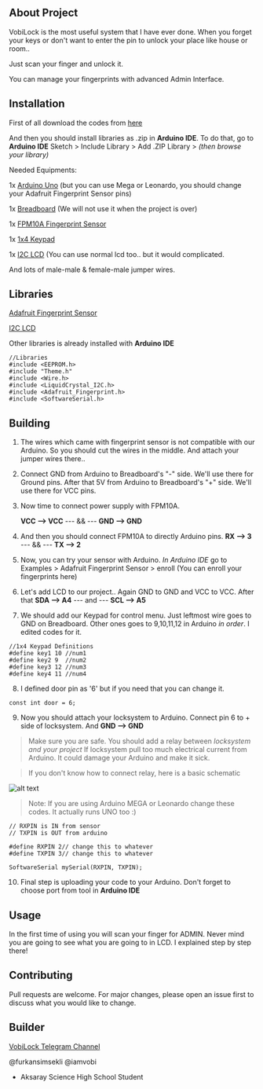 ## About Project

VobiLock is the most useful system that I have ever done. When you forget your keys or don't want to enter the pin to unlock your place like house or room..

Just scan your finger and unlock it. 

You can manage your fingerprints with advanced Admin Interface.

## Installation

First of all download the codes from [here](https://github.com/furkansimsekli/VobiLock/archive/master.zip)

And then you should install libraries as .zip in **Arduino IDE**. To do that, go to **Arduino IDE** Sketch > Include Library > Add .ZIP Library > _(then browse your library)_

Needed Equipments:

1x [Arduino Uno](https://www.amazon.com.tr/Development-Board-ATmega328P-Arduino-kablolu/dp/B06X9CNQ1D/ref=asc_df_B06X9CNQ1D/?tag=googleshoptr-21&linkCode=df0&hvadid=390206884515&hvpos=&hvnetw=g&hvrand=17068721123673591880&hvpone=&hvptwo=&hvqmt=&hvdev=c&hvdvcmdl=&hvlocint=&hvlocphy=1012788&hvtargid=pla-901712249029&psc=1) 
(but you can use Mega or Leonardo, you should change your Adafruit Fingerprint Sensor pins)

1x [Breadboard](https://www.direnc.net/tekli-breadboard?language=tr&h=db4996ab&gclid=EAIaIQobChMIy8HHtoKP6QIVzEPTCh1N1gGzEAYYASABEgJ4bvD_BwE)
(We will not use it when the project is over)

1x [FPM10A Fingerprint Sensor](https://www.direnc.net/parmak-izi-okuyucu)

1x [1x4 Keypad](https://www.direnc.net/1x4-tus-takimi?language=tr&h=ac3022db&gclid=EAIaIQobChMIrpObtfGO6QIVhOiaCh3AKQHhEAYYASABEgIvyfD_BwE)

1x [I2C LCD](https://www.robomarket.com.tr/16x2-lcd-ekran-i2c-lehimli-1602-mavi-display?gclid=EAIaIQobChMIgMGDgfKO6QIVSM-yCh1OyA51EAYYAyABEgL8mPD_BwE)
(You can use normal lcd too.. but it would complicated.

And lots of male-male & female-male jumper wires.

## Libraries

[Adafruit Fingerprint Sensor](https://github.com/adafruit/Adafruit-Fingerprint-Sensor-Library)

[I2C LCD](https://github.com/fdebrabander/Arduino-LiquidCrystal-I2C-library)

Other libraries is already installed with **Arduino IDE**

```
//Libraries
#include <EEPROM.h>
#include "Theme.h"
#include <Wire.h>
#include <LiquidCrystal_I2C.h>
#include <Adafruit_Fingerprint.h>
#include <SoftwareSerial.h>
```

## Building

1) The wires which came with fingerprint sensor is not compatible with our Arduino. So you should cut the wires in the middle. And attach your jumper wires there..

2) Connect GND from Arduino to Breadboard's "-" side. We'll use there for Ground pins. After that 5V from Arduino to Breadboard's "+" side. We'll use there for VCC pins.

3) Now time to connect power supply with FPM10A. 

    **VCC --> VCC**   --- && ---   **GND --> GND**

4) And then you should connect FPM10A to directly Arduino pins. **RX --> 3** --- && --- **TX --> 2**

5) Now, you can try your sensor with Arduino. _In Arduino IDE_ go to Examples > Adafruit Fingerprint Sensor > enroll
(You can enroll your fingerprints here)

6) Let's add LCD to our project.. Again GND to GND and VCC to VCC. After that **SDA --> A4** --- and --- **SCL --> A5**

7) We should add our Keypad for control menu. Just leftmost wire goes to GND on Breadboard. Other ones goes to 9,10,11,12 in Arduino _in order_. I edited codes for it.

```
//1x4 Keypad Definitions
#define key1 10 //num1
#define key2 9  //num2
#define key3 12 //num3
#define key4 11 //num4
```
8) I defined door pin as '6' but if you need that you can change it.

```
const int door = 6;
```
9) Now you should attach your locksystem to Arduino. Connect pin 6 to + side of locksystem. And **GND --> GND**

> Make sure you are safe. You should add a relay between _locksystem and your project_ If locksystem pull too much electrical current from Arduino. It could damage your Arduino and make it sick.

> If you don't know how to connect relay, here is a basic schematic

![alt text](https://drive.google.com/open?id=1ZiBvvcaMHGpeMY7PvAYoDRn3adDUoyum "Relay Schematic")


> Note: If you are using Arduino MEGA or Leonardo change these codes. It actually runs UNO too :)

```
// RXPIN is IN from sensor 
// TXPIN is OUT from arduino

#define RXPIN 2// change this to whatever
#define TXPIN 3// change this to whatever

SoftwareSerial mySerial(RXPIN, TXPIN);
```

10) Final step is uploading your code to your Arduino. Don't forget to choose port from tool in **Arduino IDE** 

## Usage

In the first time of using you will scan your finger for ADMIN. Never mind you are going to see what you are going to in LCD. I explained step by step there!


## Contributing
Pull requests are welcome. For major changes, please open an issue first to discuss what you would like to change.


## Builder
[VobiLock Telegram Channel](https://t.me/VobiLock)

@furkansimsekli @iamvobi

- Aksaray Science High School Student
